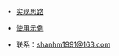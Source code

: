 
- [实现思路](https://shanhm1991.github.io/2019/07/02/20190702/ )

- [使用示例](https://shanhm1991.github.io/2019/07/04/20190704/ )

- 联系：shanhm1991@163.com